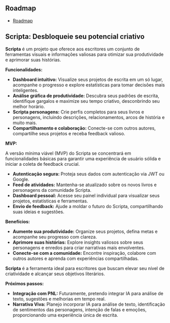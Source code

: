 ## Roadmap
- [Roadmap](roadmap.md)

## Scripta: Desbloqueie seu potencial criativo

**Scripta** é um projeto que oferece aos escritores um conjunto de ferramentas visuais e informações valiosas para otimizar sua produtividade e aprimorar suas histórias.

**Funcionalidades:**

* **Dashboard intuitivo:** Visualize seus projetos de escrita em um só lugar, acompanhe o progresso e explore estatísticas para tomar decisões mais inteligentes.
* **Análise gráfica de produtividade:** Descubra seus padrões de escrita, identifique gargalos e maximize seu tempo criativo, desconbrindo seu melhor horário.
* **Scripta personagens:** Crie perfis completos para seus livros e personagens, incluindo descrições, relacionamentos, arcos de história e muito mais.
* **Compartilhamento e colaboração:** Conecte-se com outros autores, compartilhe seus projetos e receba feedback valioso.

**MVP:**

A versão mínima viável (MVP) do Scripta se concentrará em funcionalidades básicas para garantir uma experiência de usuário sólida e iniciar a coleta de feedback crucial.

* **Autenticação segura:** Proteja seus dados com autenticação via JWT ou Google.
* **Feed de atividades:** Mantenha-se atualizado sobre os novos livros e personagens da comunidade Scripta.
* **Dashboard pessoal:** Acesse seu painel individual para visualizar seus projetos, estatísticas e ferramentas.
* **Envio de feedback:** Ajude a moldar o futuro do Scripta, compartilhando suas ideias e sugestões.

**Benefícios:**

* **Aumente sua produtividade:** Organize seus projetos, defina metas e acompanhe seu progresso com clareza.
* **Aprimore suas histórias:** Explore insights valiosos sobre seus personagens e enredos para criar narrativas mais envolventes.
* **Conecte-se com a comunidade:** Encontre inspiração, colabore com outros autores e aprenda com experiências compartilhadas.

**Scripta** é a ferramenta ideal para escritores que buscam elevar seu nível de criatividade e alcançar seus objetivos literários.

**Próximos passos:**

* **Integração com PNL:** Futuramente, pretendo integrar IA para análise de texto, sugestões e melhorias em tempo real.
* **Narrativa Viva:** Planejo incorporar IA para análise de texto, identificação de sentimentos das personagens, intenção de falas e emoções, proporcionando uma experiência única de escrita.
